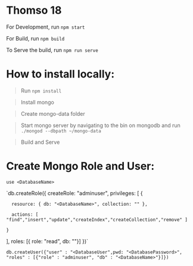 # Thomso 18

For Development, run `npm start`

For Build, run `npm build`

To Serve the build, run `npm run serve`

# How to install locally:

> Run `npm install`

> Install mongo

> Create mongo-data folder

> Start mongo server by navigating to the bin on mongodb and run `./mongod --dbpath ~/mongo-data`

> Build and Serve

# Create Mongo Role and User:

`use <DatabaseName>`

`db.createRole({
  createRole: "adminuser",
  privileges: [
    {

      resource: { db: "<DatabaseName>", collection: "" },

      actions: [ "find","insert","update","createIndex","createCollection","remove" ]

    }
  ],
  roles: [{ role: "read", db: "<DatabaseName>"}]
})`

`db.createUser({"user" : "<DatabaseUser",pwd: "<DatabasePassword>", "roles" : [{"role" : "adminuser", "db" : "<DatabaseName>"}]})`
